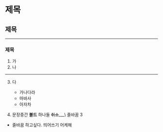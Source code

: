 # 제목
## 제목
---
### 제목

1. 가
2. 나
 ---
3. 다

    + 가나다라  
    - 마바사
    * 아자차

4. 문장중간  __볼드__  하나둘 ~~취소~~___\\     줄바꿈 3
* 줄바꿈 하고싶다.    띄어쓰기    어케해
